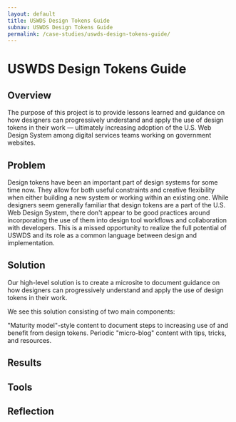 ```yaml
---
layout: default
title: USWDS Design Tokens Guide
subnav: USWDS Design Tokens Guide
permalink: /case-studies/uswds-design-tokens-guide/
---
```


# USWDS Design Tokens Guide

## Overview

The purpose of this project is to provide lessons learned and guidance on how designers can progressively understand and apply the use of design tokens in their work — ultimately increasing adoption of the U.S. Web Design System among digital services teams working on government websites.

## Problem

Design tokens have been an important part of design systems for some time now. They allow for both useful constraints and creative flexibility when either building a new system or working within an existing one. While designers seem generally familiar that design tokens are a part of the U.S. Web Design System, there don't appear to be good practices around incorporating the use of them into design tool workflows and collaboration with developers. This is a missed opportunity to realize the full potential of USWDS and its role as a common language between design and implementation.

## Solution

Our high-level solution is to create a microsite to document guidance on how designers can progressively understand and apply the use of design tokens in their work.

We see this solution consisting of two main components:

"Maturity model"-style content to document steps to increasing use of and benefit from design tokens.
Periodic "micro-blog" content with tips, tricks, and resources.

## Results

## Tools

## Reflection
